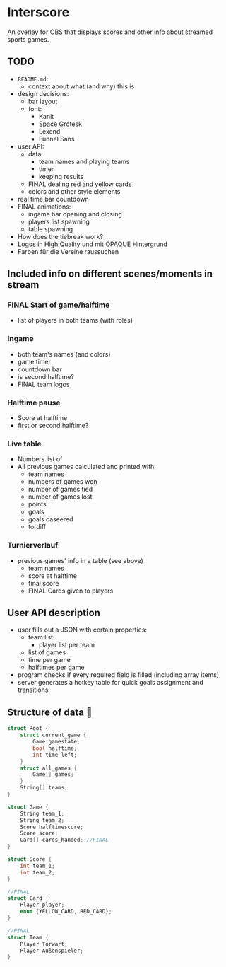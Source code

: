 # Interscore
An overlay for OBS that displays scores and other info about streamed sports games.


## TODO
- `README.md`:
    - context about what (and why) this is
- design decisions:
    - bar layout
    - font:
        - Kanit
        - Space Grotesk
        - Lexend
        - Funnel Sans
- user API:
    - data:
        - team names and playing teams
        - timer
        - keeping results
    - FINAL dealing red and yellow cards
    - colors and other style elements
- real time bar countdown
- FINAL animations:
    - ingame bar opening and closing
    - players list spawning
    - table spawning
- How does the tiebreak work?
- Logos in High Quality und mit OPAQUE Hintergrund
- Farben für die Vereine raussuchen

    
## Included info on different scenes/moments in stream
### FINAL Start of game/halftime
- list of players in both teams (with roles)

### Ingame
- both team's names (and colors)
- game timer
- countdown bar
- is second halftime?
- FINAL team logos

### Halftime pause
- Score at halftime
- first or second halftime?

### Live table
- Numbers list of 
- All previous games calculated and printed with:
    - team names
    - numbers of games won
    - number of games tied
    - number of games lost
    - points
    - goals
    - goals caseered
    - tordiff 

### Turnierverlauf
- previous games' info in a table (see above)
    - team names
    - score at halftime
    - final score
    - FINAL Cards given to players 

## User API description
- user fills out a JSON with certain properties:
    - team list:
        - player list per team
    - list of games
    - time per game
    - halftimes per game
- program checks if every required field is filled (including array items)
- server generates a hotkey table for quick goals assignment and transitions

## Structure of data :moyai:
```c
struct Root {
    struct current_game {
        Game gamestate;
        bool halftime;
        int time_left;
    }
    struct all_games {
        Game[] games;
    }
    String[] teams;
}

struct Game {
    String team_1;
    String team_2;
    Score halftimescore;
    Score score;
    Card[] cards_handed; //FINAL
}

struct Score {
    int team_1;
    int team_2;
}

//FINAL
struct Card {
    Player player;
    enum {YELLOW_CARD, RED_CARD};
}

//FINAL
struct Team {
    Player Torwart;
    Player Außenspieler;
}
```
